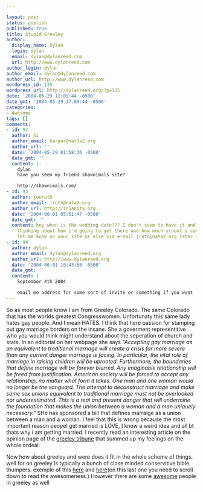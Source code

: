 ```yaml
---

layout: post
status: publish
published: true
title: Stupid Greeley
author:
  display_name: Dylan
  login: dylan
  email: dylan@dylanreed.com
  url: http://www.dylanreed.com
author_login: dylan
author_email: dylan@dylanreed.com
author_url: http://www.dylanreed.com
wordpress_id: 135
wordpress_url: http://dylanreed.org/?p=135
date: '2004-05-29 11:09:44 -0500'
date_gmt: '2004-05-29 17:09:44 -0500'
categories:
- Awesome
tags: []
comments:
- id: 92
  author: hi
  author_email: harper@nat3a2.org
  author_url: ''
  date: '2004-05-29 01:58:36 -0500'
  date_gmt: ''
  content: |-
    dylan
    have you seen my friend shawnimals site?

    http://shawnimals.com/
- id: 93
  author: jonruth
  author_email: jruth@nata2.org
  author_url: http://in5anity.org
  date: '2004-06-01 05:51:47 -0500'
  date_gmt: ''
  content: hey when is the wedding date??? I don't seem to have it and I need to start
    thinking about how i'm going to get there and how much school i can miss.  Anyway
    let me know on your site or else via e-mail jruth@nata2.org later on
- id: 94
  author: dylan
  author_email: dylan@dylanreed.org
  author_url: http://www.dylanreed.org
  date: '2004-06-01 10:43:56 -0500'
  date_gmt: ''
  content: |
    September 4th 2004

    email me address for some sort of invite or something if you want
---
```


So as most people know I am from Greeley Colorado. The same Colorado that has the worlds greatest Congresswomen. Unfortunaty this same lady hates gay people. And I mean HATES. I think that here passion for stamping out gay marriage borders on the insane. She a goverment representitive who you would think might understand about the seperation of church and state. In an editorial on her webpage she says _"Accepting gay marriage as an equivalent to traditional marriage will create a crisis far more severe than any current danger marriage is facing. In particular, the vital role of marriage in raising children will be uprooted. Furthermore, the boundaries that define marriage will be forever blurred. Any imaginable relationship will be freed from justification. American society will be forced to accept any relationship, no matter what form it takes. One man and one woman would no longer be the vanguard. The attempt to deconstruct marriage and make same sex unions equivalent to traditional marriage must not be overlooked nor underestimated. This is a real and present danger that will undermine the foundation that makes the union between a woman and a man uniquely necessary."_ SHe has sponsored a bill that defines marraige as a union between a man and a woman. I feel that this is wrong because the most important reason peopel get married is LOVE, I know a weird idea and all bt thats why i am getting married. I recently read an interesting article on the opinion page of the [greeley tribune][1] that summed up my feelings on the whole ordeal. 

   [1]: http://www.greeleytribune.com/apps/pbcs.dll/article?AID=/20040527/READERS/105270031/-1/TRIBEDIT

Now how about greeley and were does it fit in the whole scheme of things. well for on greeley is typically a bunch of close minded conservitive bible thumpers. exemple of this [here][2] and [here][3](on this last one you need to scroll down to read the awesomeness.) However there are some [awesome][4] people in greeley as well

   [2]: http://www.greeleytribune.com/apps/pbcs.dll/article?AID=/20040529/READERS/105290029/0/TRIBEDIT
   [3]: http://www.greeleytribune.com/apps/pbcs.dll/article?AID=/20040527/READERS/105270033/-1/TRIBEDIT
   [4]: http://www.greeleytribune.com/apps/pbcs.dll/article?AID=/20040523/TRIBEDIT/105230041/-1/TRIBEDIT

